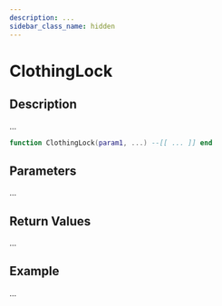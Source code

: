 ```yaml
---
description: ...
sidebar_class_name: hidden
---
```


# ClothingLock

## Description

...

```lua
function ClothingLock(param1, ...) --[[ ... ]] end
```

## Parameters

...

## Return Values

...

## Example

...

